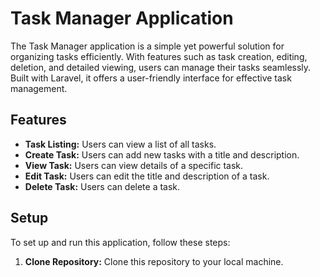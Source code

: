 # Task Manager Application

The Task Manager application is a simple yet powerful solution for organizing tasks efficiently. With features such as task creation, editing, deletion, and detailed viewing, users can manage their tasks seamlessly. Built with Laravel, it offers a user-friendly interface for effective task management.

## Features

- **Task Listing:** Users can view a list of all tasks.
- **Create Task:** Users can add new tasks with a title and description.
- **View Task:** Users can view details of a specific task.
- **Edit Task:** Users can edit the title and description of a task.
- **Delete Task:** Users can delete a task.

## Setup

To set up and run this application, follow these steps:

1. **Clone Repository:** Clone this repository to your local machine.

